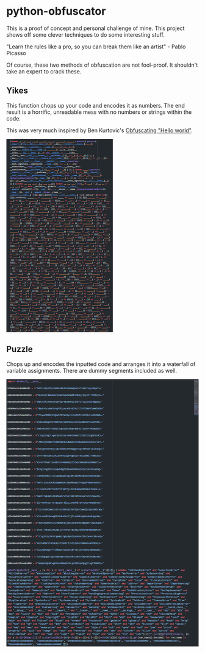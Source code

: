 # python-obfuscator
This is a proof of concept and personal challenge of mine. 
This project shows off some clever techniques to do some interesting stuff.

"Learn the rules like a pro, so you can break them like an artist" - Pablo Picasso

Of course, these two methods of obfuscation are not fool-proof. It shouldn't
take an expert to crack these.

## Yikes
This function chops up your code and encodes it as numbers. The end result is
a horrific, unreadable mess with no numbers or strings within the code.

This was very much inspired by Ben Kurtovic's [Obfuscating "Hello world"](https://benkurtovic.com/2014/06/01/obfuscating-hello-world.html).

![yikes](./pics/yikes.png)

## Puzzle
Chops up and encodes the inputted code and arranges it into
a waterfall of variable assignments. There are dummy segments included as well.

![puzzle](./pics/puzzle.png)